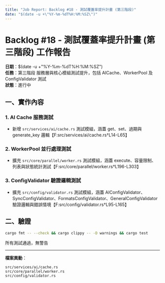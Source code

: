 ```yaml
---
title: "Job Report: Backlog #18 - 測試覆蓋率提升計畫 (第三階段)"
date: "$(date -u +\"%Y-%m-%dT%H:%M:%SZ\")"
---
```


# Backlog #18 - 測試覆蓋率提升計畫 (第三階段) 工作報告

**日期**：$(date -u +"%Y-%m-%dT%H:%M:%SZ")  
**任務**：第三階段 服務層與核心模組測試提升，包括 AICache、WorkerPool 及 ConfigValidator 測試  
**狀態**：進行中

## 一、實作內容

### 1. AI Cache 服務測試
- 新增 `src/services/ai/cache.rs` 測試模組，涵蓋 get、set、過期與 generate_key 邏輯【F:src/services/ai/cache.rs†L14-L65】

### 2. WorkerPool 並行處理測試
- 擴充 `src/core/parallel/worker.rs` 測試模組，涵蓋 execute、容量限制、列表與狀態統計測試【F:src/core/parallel/worker.rs†L196-L303】

### 3. ConfigValidator 驗證邏輯測試
- 擴充 `src/config/validator.rs` 測試模組，涵蓋 AIConfigValidator、SyncConfigValidator、FormatsConfigValidator、GeneralConfigValidator 驗證邏輯與錯誤情境【F:src/config/validator.rs†L95-L165】

## 二、驗證

```bash
cargo fmt -- --check && cargo clippy -- -D warnings && cargo test
```

所有測試通過，無警告

---
**檔案異動**：
```
src/services/ai/cache.rs
src/core/parallel/worker.rs
src/config/validator.rs
```
